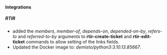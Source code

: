 
#### Integrations
##### RTIR

- added the *members*, *member-of*, *depends-on*, *depended-on-by*, *refers-to* and *referred-to-by* arguments to **rtir-create-ticket** and  **rtir-edit-ticket** commands to allow setting of the links fields.
- Updated the Docker image to: *demisto/python3:3.10.13.85667*.